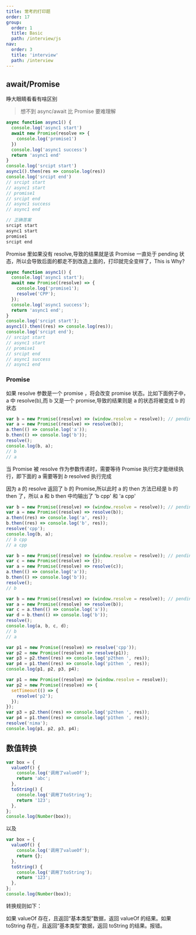 ```yaml
---
title: 常考的打印题
order: 17
group:
  order: 1
  title: Basic
  path: /interview/js
nav:
  order: 3
  title: 'interview'
  path: /interview
---
```


## await/Promise

睁大眼睛看看有啥区别

> 想不到 async/await 比 Promise 要难理解

```js
async function async1() {
  console.log('async1 start')
  await new Promise(resolve => {
    console.log('promise1')
  })
  console.log('async1 success')
  return 'async1 end'
}
console.log('srcipt start')
async1().then(res => console.log(res))
console.log('srcipt end')
// srcipt start
// async1 start
// promise1
// srcipt end
// async1 success
// async1 end

// 正确答案
srcipt start
async1 start
promise1
srcipt end
```

Promise 里如果没有 resolve,导致的结果就是该 Promise 一直处于 pending 状态，所以会导致后面的都走不到改造上面的，打印就完全变样了，This is Why?

```js
async function async1() {
  console.log('async1 start');
  await new Promise((resolve) => {
    console.log('promise1');
    resolve('CPP');
  });
  console.log('async1 success');
  return 'async1 end';
}
console.log('srcipt start');
async1().then((res) => console.log(res));
console.log('srcipt end');
// srcipt start
// async1 start
// promise1
// srcipt end
// async1 success
// async1 end
```

### Promise

如果 resolve 参数是一个 promise ，将会改变 promise 状态。比如下面例子中，a 中 resolve(b),而 b 又是一个 promise,导致的结果则是 a 的状态将被变成 b 的状态

```js
var b = new Promise((resolve) => (window.resolve = resolve)); // pending
var a = new Promise((resolve) => resolve(b));
a.then(() => console.log('a'));
b.then(() => console.log('b'));
resolve();
console.log(b, a);
// b
// a
```

当 Promise 被 resolve 作为参数传递时，需要等待 Promise 执行完才能继续执行，即下面的 a 需要等到 _b_ resolved 执行完成

因为 a 的 resolve 返回了 b 的 Promise,所以此时 a 的 then 方法已经是 b 的 then 了，所以 a 和 b then 中均输出了 'b cpp' 和 'a cpp'

```js
var b = new Promise((resolve) => (window.resolve = resolve)); // pending
var a = new Promise((resolve) => resolve(b));
a.then((res) => console.log('a', res));
b.then((res) => console.log('b', res));
resolve('cpp');
console.log(b, a);
// b cpp
// a cpp
```

```js
var b = new Promise((resolve) => (window.resolve = resolve)); // pending
var c = new Promise((resolve) => {});
var a = new Promise((resolve) => resolve(c));
a.then(() => console.log('a'));
b.then(() => console.log('b'));
resolve();
// b
```

```js
var b = new Promise((resolve) => (window.resolve = resolve)); // pending
var a = new Promise((resolve) => resolve(b));
var c = a.then(() => console.log('a'));
var d = b.then(() => console.log('b'));
resolve();
console.log(a, b, c, d);
// b
// a
```

```js
var p1 = new Promise((resolve) => resolve('cpp'));
var p2 = new Promise((resolve) => resolve(p1));
var p3 = p2.then((res) => console.log('p2then ', res));
var p4 = p1.then((res) => console.log('p1then ', res));
console.log(p1, p2, p3, p4);
```

```js
var p1 = new Promise((resolve) => (window.resolve = resolve));
var p2 = new Promise((resolve) => {
  setTimeout(() => {
    resolve('p2');
  });
});
var p3 = p2.then((res) => console.log('p2then ', res));
var p4 = p1.then((res) => console.log('p1then ', res));
resolve('nima');
console.log(p1, p2, p3, p4);
```

## 数值转换

```js
var box = {
  valueOf() {
    console.log('调用了valueOf');
    return 'abc';
  },
  toString() {
    console.log('调用了toString');
    return '123';
  },
};
console.log(Number(box));
```

以及

```js
var box = {
  valueOf() {
    console.log('调用了valueOf');
    return {};
  },
  toString() {
    console.log('调用了toString');
    return '123';
  },
};
console.log(Number(box));
```

转换规则如下：

如果 valueOf 存在，且返回“基本类型”数据，返回 valueOf 的结果。如果 toString 存在，且返回“基本类型”数据，返回 toString 的结果。报错。
